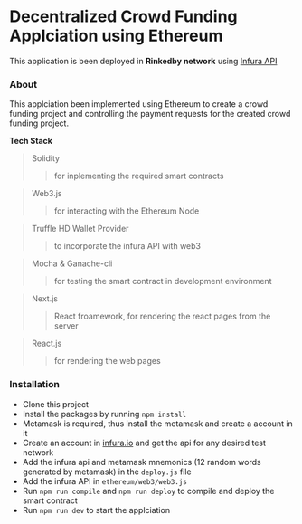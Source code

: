 # Decentralized Crowd Funding Applciation using Ethereum

This application is been deployed in **Rinkedby network** using [Infura API](https://infura.io/)

### About

This applciation been implemented using Ethereum to create a crowd funding project and controlling the payment requests for the created crowd funding project.

**Tech Stack**

> Solidity
>> for inplementing the required smart contracts

> Web3.js
>> for interacting with the Ethereum Node

> Truffle HD Wallet Provider
>> to incorporate the infura API with web3

> Mocha & Ganache-cli
>> for testing the smart contract in development environment

> Next.js
>> React froamework, for rendering the react pages from the server

> React.js
>> for rendering the web pages

### Installation

* Clone this project
* Install the packages by running ```npm install```
* Metamask is required, thus install the metamask and create a account in it
* Create an account in [infura.io](https://infura.io/) and get the api for any desired test network
* Add the infura api and metamask mnemonics (12 random words generated by metamask) in the ```deploy.js``` file
* Add the infura API in ```ethereum/web3/web3.js```
* Run ```npm run compile``` and ```npm run deploy``` to compile and deploy the smart contract
* Run ```npm run dev``` to start the applciation


